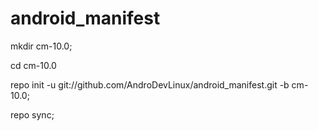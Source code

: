 android_manifest
================

mkdir cm-10.0;

cd cm-10.0

repo init -u git://github.com/AndroDevLinux/android_manifest.git -b cm-10.0;

repo sync;
